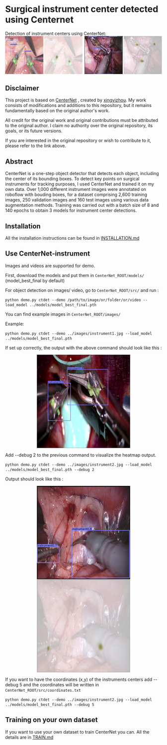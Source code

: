 # Surgical instrument center detected using Centernet

Detection of instrument centers using CenterNet: 
![alt text](readme/center.png)

## Disclaimer
This project is based on [CenterNet](https://github.com/xingyizhou/CenterNet) , created by [xingyizhou](https://github.com/xingyizhou). My work consists of modifications and additions to this repository, but it remains fundamentally based on the original author's work.

All credit for the original work and original contributions must be attributed to the original author. I claim no authority over the original repository, its goals, or its future versions.

If you are interested in the original repository or wish to contribute to it, please refer to the link above.

## Abstract 

CenterNet is a one-step object detector that detects each object, including the center of its bounding boxes. To detect key points on surgical instruments for tracking purposes, I used CenterNet and trained it on my own data. Over 1,000 different instrument images were annotated on roboflow with bouding boxes, for a dataset comprising 2,600 training images, 250 validation images and 160 test images using various data augmentation methods. Training was carried out with a batch size of 8 and 140 epochs to obtain 3 models for instrument center detections. 

## Installation
All the installation instructions can be found in [INSTALLATION.md](readme/INSTALLATION.md) 

## Use CenterNet-instrument

Images and videos are supported for demo. 

First, download the models and put them in `CenterNet_ROOT/models/` (model_best_final by default)

For object detection on images/ video, go to `CenterNet_ROOT/src/` and run :

~~~
python demo.py ctdet --demo /path/to/image/or/folder/or/video --load_model ../models/model_best_final.pth
~~~

You can find example images in `CenterNet_ROOT/images/`

Example:

~~~
python demo.py ctdet --demo ../images/instrument1.jpg --load_model ../models/model_best_final.pth
~~~

If set up correctly, the output with the above command should look like this :

<p align="center">  <img src='readme/image_test1.png' align="center" height="300px"> </p>

Add --debug 2 to the previous command to visualize the heatmap output.

~~~
python demo.py ctdet --demo ../images/instrument2.jpg --load_model ../models/model_best_final.pth --debug 2
~~~

Output should look like this :
<p align="center">  <img src='readme/image_test2.png' align="center" height="300px"> <img src='readme/image_test_heatmap2.png' align="center" height="300px"></p>

If you want to have the coordinates (x,y) of the instruments centers add --debug 5 and the coordinates will be written in `CenterNet_ROOT/src/coordinates.txt`

~~~
python demo.py ctdet --demo ../images/instrument2.jpg --load_model ../models/model_best_final.pth --debug 5

~~~
## Training on your own dataset
If you want to use your own dataset to train CenterNet you can. All the details are in [TRAIN.md](readme/TRAIN.md)